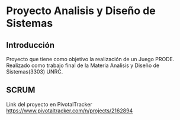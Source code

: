 ﻿# Proyecto Analisis y Diseño de Sistemas
## Introducción
Proyecto que tiene como objetivo la realización de un Juego PRODE.
Realizado como trabajo final de la Materia Analisis y Diseño de Sistemas(3303) UNRC.

## SCRUM
Link del proyecto en PivotalTracker https://www.pivotaltracker.com/n/projects/2162894
